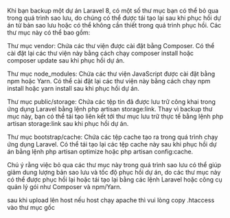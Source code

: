Khi bạn backup một dự án Laravel 8, có một số thư mục bạn có thể bỏ qua trong quá trình sao lưu, do chúng có thể được tái tạo lại sau khi phục hồi dự án từ bản sao lưu hoặc có thể không cần thiết trong quá trình phục hồi. Các thư mục này có thể bao gồm:

Thư mục vendor: Chứa các thư viện được cài đặt bằng Composer. Có thể cài đặt lại các thư viện này bằng cách chạy composer install hoặc composer update sau khi phục hồi dự án.

Thư mục node_modules: Chứa các thư viện JavaScript được cài đặt bằng npm hoặc Yarn. Có thể cài đặt lại các thư viện này bằng cách chạy npm install hoặc yarn install sau khi phục hồi dự án.

Thư mục public/storage: Chứa các tệp tin đã được lưu trữ công khai trong ứng dụng Laravel bằng lệnh php artisan storage:link. Thay vì backup thư mục này, bạn có thể tái tạo liên kết tới thư mục lưu trữ thực tế bằng lệnh php artisan storage:link sau khi phục hồi dự án.

Thư mục bootstrap/cache: Chứa các tệp cache tạo ra trong quá trình chạy ứng dụng Laravel. Có thể tái tạo lại các tệp cache này sau khi phục hồi dự án bằng lệnh php artisan optimize hoặc php artisan config:cache.

Chú ý rằng việc bỏ qua các thư mục này trong quá trình sao lưu có thể giúp giảm dung lượng bản sao lưu và tốc độ phục hồi dự án, do các thư mục này có thể được phục hồi lại hoặc tái tạo lại bằng các lệnh Laravel hoặc công cụ quản lý gói như Composer và npm/Yarn.

sau khi upload lên host nếu host chạy apache thì vui lòng copy .htaccess vào thư mục gốc
